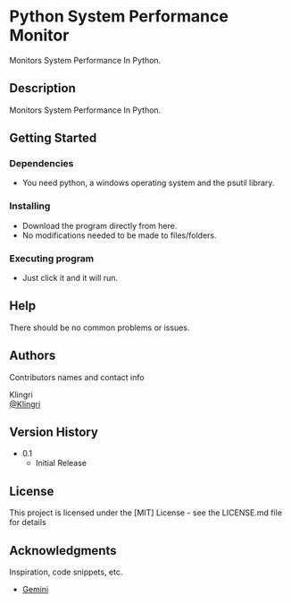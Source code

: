 # Python System Performance Monitor

Monitors System Performance In Python.

## Description

Monitors System Performance In Python.

## Getting Started

### Dependencies

* You need python, a windows operating system and the psutil library.

### Installing

* Download the program directly from here.
* No modifications needed to be made to files/folders.

### Executing program

* Just click it and it will run.

## Help

There should be no common problems or issues.

## Authors

Contributors names and contact info

Klingri  
[@Klingri](https://github.com/Klingri)

## Version History

* 0.1
    * Initial Release

## License

This project is licensed under the [MIT] License - see the LICENSE.md file for details

## Acknowledgments

Inspiration, code snippets, etc.
* [Gemini](https://gemini.google.com/app)

